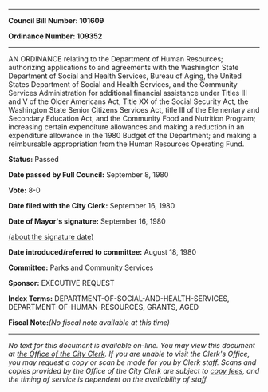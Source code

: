 

********

**Council Bill Number: 101609**
   
**Ordinance Number: 109352**
********

 AN ORDINANCE relating to the Department of Human Resources; authorizing applications to and agreements with the Washington State Department of Social and Health Services, Bureau of Aging, the United States Department of Social and Health Services, and the Community Services Administration for additional financial assistance under Titles III and V of the Older Americans Act, Title XX of the Social Security Act, the Washington State Senior Citizens Services Act, title III of the Elementary and Secondary Education Act, and the Community Food and Nutrition Program; increasing certain expenditure allowances and making a reduction in an expenditure allowance in the 1980 Budget of the Department; and making a reimbursable appropriation from the Human Resources Operating Fund.

**Status:** Passed
   
**Date passed by Full Council:** September 8, 1980
   
**Vote:** 8-0
   
**Date filed with the City Clerk:** September 16, 1980
   
**Date of Mayor's signature:** September 16, 1980
   
[(about the signature date)](/~public/approvaldate.htm)
   
   
   
**Date introduced/referred to committee:** August 18, 1980
   
**Committee:** Parks and Community Services
   
**Sponsor:** EXECUTIVE REQUEST
   
   
**Index Terms:** DEPARTMENT-OF-SOCIAL-AND-HEALTH-SERVICES, DEPARTMENT-OF-HUMAN-RESOURCES, GRANTS, AGED

**Fiscal Note:**_(No fiscal note available at this time)_
********

_No text for this document is available on-line. You may view this document at [the Office of the City Clerk](http://www.seattle.gov/leg/clerk/contactUs.htm). If you are unable to visit the Clerk's Office, you may request a copy or scan be made for you by Clerk staff. Scans and copies provided by the Office of the City Clerk are subject to [copy fees](http://clerk.seattle.gov/~public/clerkfees.htm), and the timing of service is dependent on the availability of staff._

